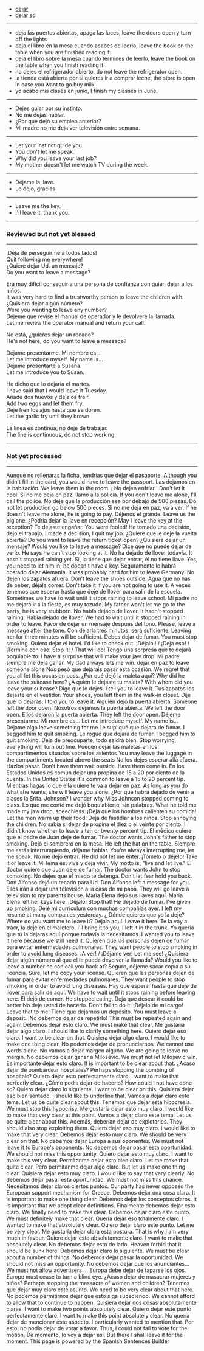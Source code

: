 
- [dejar](./../poder.md)
- [dejar sd](https://www.spanishdict.com/conjugate/dejar)
---
- deja las puertas abiertas, apaga las luces, leave the doors open y turn off the lights
- deja el libro en la mesa cuando acabes de leerlo, leave the book on the table when you are finished reading it.
- deja el libro sobre la mesa cuando termines de leerlo, leave the book on the table when you finish reading it.
- no dejes el refrigerador abierto, do not leave the refrigerator open.
- la tienda está abierta por si quieres ir a comprar leche, the store is open in case you want to go buy milk.
- yo acabo mis clases en junio, I finish my classes in June.
---
- Dejes guiar por su instinto.   
- No me dejas hablar.
- ¿Por qué dejó su empleo anterior?
- Mi madre no me deja ver televisión entre semana.
---
- Let your instinct guide you
- You don't let me speak.
- Why did you leave your last job?
- My mother doesn't let me watch TV during the week.
---
- Déjame la llave.
- Lo dejo, gracias.
---
- Leave me the key.
- I'll leave it, thank you.
---

### Reviewed but not yet blessed

---

¡Deja de perseguirme a todos lados!   
Quit following me everywhere!   
¿Quiere dejar Ud. un mensaje?   
Do you want to leave a message?

Era muy difícil conseguir a una persona de confianza con quien dejar a los niños.   
It was very hard to find a trustworthy person to leave the children with.   
¿Quisiera dejar algún número?   
Were you wanting to leave any number?   
Déjeme que revise el manual de operador y le devolveré la llamada.   
Let me review the operator manual and return your call.

No está, ¿quieres dejar un recado?   
He's not here, do you want to leave a message?

Déjame presentarme. Mi nombre es...   
Let me introduce myself. My name is...  
Déjame presentarte a Susana.  
Let me introduce you to Susan.

He dicho que lo dejaría el martes.  
I have said that I would leave it Tuesday.  
Añade dos huevos y déjalos freír.  
Add two eggs and let them fry.  
Deje freír los ajos hasta que se doren.  
Let the garlic fry until they brown.

La línea es continua, no deje de trabajar.  
The line is continuous, do not stop working.


---

### Not yet processed

---

Aunque no rellenaras la ficha, tendrías que dejar el pasaporte.
Although you didn't fill in the card, you would have to leave the passport.
Las dejamos en la habitación.
We leave them in the room.
¡ No dejen enfríar !
Don't let it cool!
Si no me deja en paz, llamo a la policía.
If you don't leave me alone, I'll call the police.
No deje que la producción sea por debajo de 500 piezas.
Do not let production go below 500 pieces.
Si no me deja en paz, va a ver.
If he doesn't leave me alone, he is going to pay.
Déjenos el grande.
Leave us the big one.
¿Podría dejar la llave en recepción?
May I leave the key at the reception?
Te dejaste engañar.
You were fooled!
He tomado una decisión, dejo el trabajo.
I made a decision, I quit my job.
¿Quiere que le deje la vuelta abierta?
Do you want to leave the return ticket open?
¿Quisiera dejar un mensaje?
Would you like to leave a message?
Dice que no puede dejar de verlo.
He says he can't stop looking at it.
No ha dejado de llover todavía.
It hasn't stopped raining yet.
Sí, lo tiene que dejar entrar, él no tiene llave.
Yes, you need to let him in, he doesn't have a key.
Seguramente le habrá costado dejar Alemania.
It was probably hard for him to leave Germany.
No dejen los zapatos afuera.
Don’t leave the shoes outside.
Agua que no has de beber, déjala correr.
Don’t take it if you are not going to use it.
A veces tenemos que esperar hasta que deje de llover para salir de la escuela.
Sometimes we have to wait until it stops raining to leave school.
Mi padre no me dejará ir a la fiesta, es muy tozudo.
My father won't let me go to the party, he is very stubborn.
No había dejado de llover.
It hadn't stopped raining.
Había dejado de llover.
We had to wait until it stopped raining in order to leave.
Favor de dejar un mensaje después del tono.
Please, leave a message after the tone.
Con dejarla tres minutos, será suficiente.
Leaving her for three minutes will be sufficient.
Debes dejar de fumar.
You must stop smoking.
Quiero dejar el hotel.
I'd like to check out.
¡Déjalo ! / ¡Deja eso! / ¡Termina con eso!
Stop it! / That will do!
Tengo una sorpresa que te dejará boquiabierto.
I have a surprise that will make your jaw drop.
Mi padre siempre me deja ganar.
My dad always lets me win.
dejar en paz
to leave someone alone
Nos pesó que dejarais pasar esta ocasión.
We regret that you all let this occasion pass.
¿Por qué dejó la maleta aquí?
Why did he leave the suitcase here?
¿A quién le dejaste tu maleta?
With whom did you leave your suitcase?
Digo que lo dejes.
I tell you to leave it.
Tus zapatos los dejaste en el vestidor.
Your shoes, you left them in the walk-in closet.
Dije que lo dejaras.
I told you to leave it.
Alguien dejó la puerta abierta.
Someone left the door open.
Nosotros dejamos la puerta abierta.
We left the door open.
Ellos dejaron la puerta abierta.
They left the door open.
Déjeme presentarme. Mi nombre es...
Let me introduce myself. My name is...
Déjame algo
leave something for me
Le supliqué que dejara de fumar.
I begged him to quit smoking.
Le rogué que dejara de fumar.
I begged him to quit smoking.
Deja de preocuparte, todo saldrá bien.
Stop worrying, everything will turn out fine.
Pueden dejar las maletas en los compartimentos situados sobre los asientos
You may leave the luggage in the compartiments located above the seats
No los dejes esperar allá afuera. Hazlos pasar.
Don't have them wait outside. Have them come in.
En los Estados Unidos es común dejar una propina de 15 a 20 por ciento de la cuenta.
In the United States it's common to leave a 15 to 20 percent tip.
Mientras hagas lo que ella quiere te va a dejar en paz.
As long as you do what she wants, she will leave you alone.
¿Por qué habrá dejado de venir a clases la Srita. Johnson?
I wonder why Miss Johnson stopped coming to class.
Lo que me contó me dejó boquiabierto, sin palabras.
What he told me made my jaw drop, speechless.
¡Deja que los hombres calienten su comida!
Let the men warm up their food!
Deja de fastidiar a los niños.
Stop annoying the children.
No sabía si dejar de propina el diez o el veinte por ciento.
I didn't know whether to leave a ten or twenty percent tip.
El médico quiere que el padre de Juan deje de fumar.
The doctor wants John's father to stop smoking.
Dejó el sombrero en la mesa.
He left the hat on the table.
Siempre me estás interrumpiendo, déjame hablar.
You're always interrupting me, let me speak.
No me dejó entrar.
He did not let me enter.
¡Tómelo o déjelo!
Take it or leave it.
Mi lema es: vive y deja vivir.
My motto is, "live and let live."
El doctor quiere que Juan deje de fumar.
The doctor wants John to stop somoking.
No dejes que el miedo te detenga.
Don't let fear hold you back.
Don Alfonso dejó un recado para Ud.
Don Alfonso left a message for you.
Ellos irán a dejar una televisión a la casa de mi papá.
They will go leave a television to my parents house.
Maria Elena dejó sus llaves aquí.
Maria Elena left her keys here.
¡Déjalo!
Stop that!
He dejado de fumar.
I've given up smoking.
Dejé mi curriculum con muchas compañías ayer.
I left my résumé at many companies yesterday.
¿ Dónde quieres que yo la deje?
Where do you want me to leave it?
Déjala aquí.
Leave it here.
Te la voy a traer, la dejé en el maletero.
I'll bring it to you, I left it in the trunk.
Yo quería que tú la dejaras aquí porque todavía la necesitamos.
I wanted you to leave it here because we still need it.
Quieren que las personas dejen de fumar para evitar enfermedades pulmonares.
They want people to stop smoking in order to avoid lung diseases.
¡A ver! / ¡Déjame ver!
Let me see!
¿Quisiera dejar algún número al que él le pueda devolver la llamada?
Would you like to leave a number he can call you back at?
Seguro, déjeme sacar copia a su licencia.
Sure, let me copy your license.
Quieren que las personas dejen de fumar para evitar enfermedades pulmonares.
They want people to stop smoking in order to avoid lung diseases.
Hay que esperar hasta que deje de llover para salir de aquí.
We have to wait until it stops raining before leaving here.
El dejó de comer.
He stopped eating.
Deja que desear
it could be better
No deje usted de hacerlo.
Don't fail to do it.
¡Déjelo de mi cargo!
Leave that to me!
Tiene que dejarnos un depósito.
You must leave a deposit.
¡No debemos dejar de repetirlo!
This must be repeated again and again!
Debemos dejar esto claro.
We must make that clear.
Me gustaría dejar algo claro.
I should like to clarify something here.
Quiero dejar eso claro.
I want to be clear on that.
Quisiera dejar algo claro.
I would like to make one thing clear.
No podemos dejar de pronunciarnos.
We cannot use words alone.
No vamos a dejar margen alguno.
We are going to leave no margin.
No debemos dejar ganar a Milosevic.
We must not let Milosevic win.
Es importante dejar esto claro.
It is important to be clear about that.
¿Acaso dejar de bombardear hospitales?
Perhaps stopping the bombing of hospitals?
Quiero dejar esto perfectamente claro.
I want to make that perfectly clear.
¿Cómo podía dejar de hacerlo?
How could I not have done so?
Quiero dejar claro lo siguiente.
I want to be clear on this.
Quisiera dejar eso bien sentado.
I should like to underline that.
Vamos a dejar claro este tema.
Let us be quite clear about this.
Tenemos que dejar esta hipocresía.
We must stop this hypocrisy.
Me gustaría dejar esto muy claro.
I would like to make that very clear at this point.
Vamos a dejar claro este tema.
Let us be quite clear about this.
Además, deberían dejar de explotarles.
They should also stop exploiting them.
Quiero dejar eso muy claro.
I would like to make that very clear.
Debemos dejar esto muy claro.
We should be very clear on that.
No debemos dejar Europa a sus oponentes.
We must not leave it to Europe's opponents.
No debemos dejar pasar esta oportunidad.
We should not miss this opportunity.
Quiero dejar esto muy claro.
I want to make this very clear.
Permítanme dejar esto bien claro.
Let me make that quite clear.
Pero permítanme dejar algo claro.
But let us make one thing clear.
Quisiera dejar esto muy claro.
I would like to say that very clearly.
No debemos dejar pasar esta oportunidad.
We must not miss this chance.
Necesitamos dejar claros ciertos puntos.
Our party has never opposed the European support mechanism for Greece.
Debemos dejar una cosa clara.
It is important to make one thing clear.
Debemos dejar los conceptos claros.
It is important that we adopt clear definitions.
Finalmente debemos dejar esto claro.
We finally need to make this clear.
Debemos dejar claro este punto.
We must definitely make that clear.
Quería dejar eso totalmente claro.
I wanted to make that absolutely clear.
Quiero dejar claro este punto.
Let me be very clear.
Me gustaría dejar clara esta postura.
That is why I am very much in favour.
Quiero dejar esto absolutamente claro.
I want to make that absolutely clear.
No debemos dejar esto de lado.
Heaven forbid that it should be sunk here!
Debemos dejar claro lo siguiente.
We must be clear about a number of things.
No debemos dejar pasar la oportunidad.
We should not miss an opportunity.
No debemos dejar que los anunciantes...
We must not allow advertisers ...
Europa debe dejar de taparse los ojos.
Europe must cease to turn a blind eye.
¿Acaso dejar de masacrar mujeres y niños?
Perhaps stopping the massacre of women and children?
Tenemos que dejar muy claro este asunto.
We need to be very clear about that here.
No podemos permitirnos dejar que esto siga sucediendo.
We cannot afford to allow that to continue to happen.
Quisiera dejar dos cosas absolutamente claras.
I want to make two points absolutely clear.
Quiero dejar este punto perfectamente claro.
I want to make this point absolutely clear.
No quería dejar de mencionar este aspecto.
I particularly wanted to mention that.
Por esto, no podía dejar de votar a favor.
Thus, I could not fail to vote for the motion.
De momento, lo voy a dejar así.
But there I shall leave it for the moment.
This page is powered by the Spanish Sentences Builder
